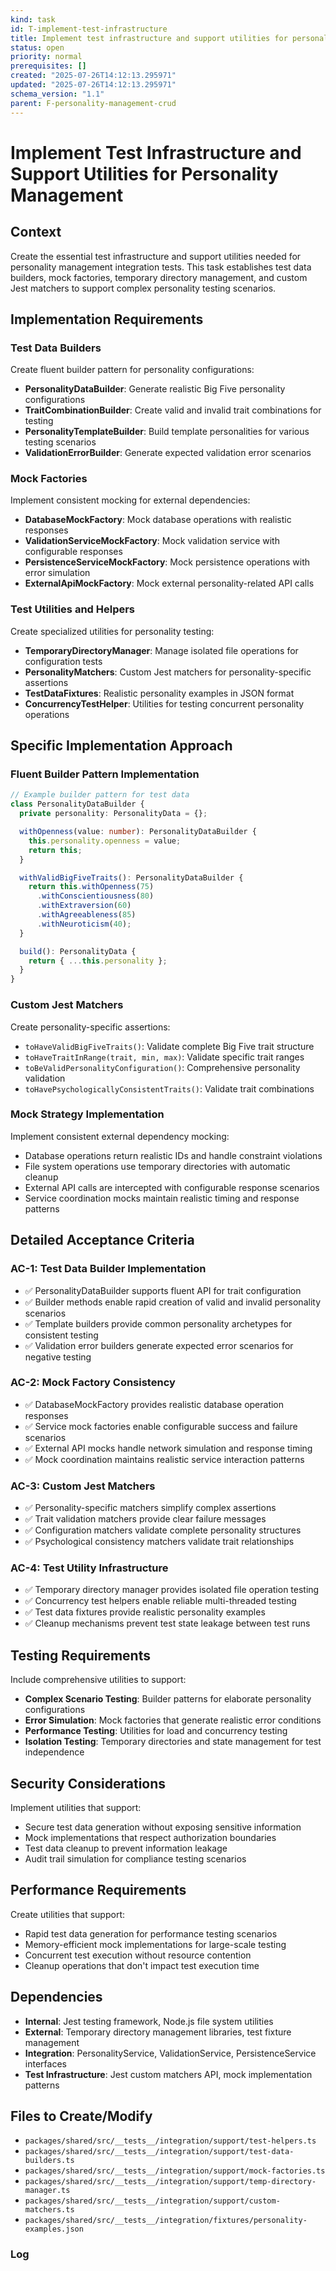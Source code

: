 ```yaml
---
kind: task
id: T-implement-test-infrastructure
title: Implement test infrastructure and support utilities for personality management
status: open
priority: normal
prerequisites: []
created: "2025-07-26T14:12:13.295971"
updated: "2025-07-26T14:12:13.295971"
schema_version: "1.1"
parent: F-personality-management-crud
---
```


# Implement Test Infrastructure and Support Utilities for Personality Management

## Context

Create the essential test infrastructure and support utilities needed for personality management integration tests. This task establishes test data builders, mock factories, temporary directory management, and custom Jest matchers to support complex personality testing scenarios.

## Implementation Requirements

### Test Data Builders

Create fluent builder pattern for personality configurations:

- **PersonalityDataBuilder**: Generate realistic Big Five personality configurations
- **TraitCombinationBuilder**: Create valid and invalid trait combinations for testing
- **PersonalityTemplateBuilder**: Build template personalities for various testing scenarios
- **ValidationErrorBuilder**: Generate expected validation error scenarios

### Mock Factories

Implement consistent mocking for external dependencies:

- **DatabaseMockFactory**: Mock database operations with realistic responses
- **ValidationServiceMockFactory**: Mock validation service with configurable responses
- **PersistenceServiceMockFactory**: Mock persistence operations with error simulation
- **ExternalApiMockFactory**: Mock external personality-related API calls

### Test Utilities and Helpers

Create specialized utilities for personality testing:

- **TemporaryDirectoryManager**: Manage isolated file operations for configuration tests
- **PersonalityMatchers**: Custom Jest matchers for personality-specific assertions
- **TestDataFixtures**: Realistic personality examples in JSON format
- **ConcurrencyTestHelper**: Utilities for testing concurrent personality operations

## Specific Implementation Approach

### Fluent Builder Pattern Implementation

```typescript
// Example builder pattern for test data
class PersonalityDataBuilder {
  private personality: PersonalityData = {};

  withOpenness(value: number): PersonalityDataBuilder {
    this.personality.openness = value;
    return this;
  }

  withValidBigFiveTraits(): PersonalityDataBuilder {
    return this.withOpenness(75)
      .withConscientiousness(80)
      .withExtraversion(60)
      .withAgreeableness(85)
      .withNeuroticism(40);
  }

  build(): PersonalityData {
    return { ...this.personality };
  }
}
```

### Custom Jest Matchers

Create personality-specific assertions:

- `toHaveValidBigFiveTraits()`: Validate complete Big Five trait structure
- `toHaveTraitInRange(trait, min, max)`: Validate specific trait ranges
- `toBeValidPersonalityConfiguration()`: Comprehensive personality validation
- `toHavePsychologicallyConsistentTraits()`: Validate trait combinations

### Mock Strategy Implementation

Implement consistent external dependency mocking:

- Database operations return realistic IDs and handle constraint violations
- File system operations use temporary directories with automatic cleanup
- External API calls are intercepted with configurable response scenarios
- Service coordination mocks maintain realistic timing and response patterns

## Detailed Acceptance Criteria

### AC-1: Test Data Builder Implementation

- ✅ PersonalityDataBuilder supports fluent API for trait configuration
- ✅ Builder methods enable rapid creation of valid and invalid personality scenarios
- ✅ Template builders provide common personality archetypes for consistent testing
- ✅ Validation error builders generate expected error scenarios for negative testing

### AC-2: Mock Factory Consistency

- ✅ DatabaseMockFactory provides realistic database operation responses
- ✅ Service mock factories enable configurable success and failure scenarios
- ✅ External API mocks handle network simulation and response timing
- ✅ Mock coordination maintains realistic service interaction patterns

### AC-3: Custom Jest Matchers

- ✅ Personality-specific matchers simplify complex assertions
- ✅ Trait validation matchers provide clear failure messages
- ✅ Configuration matchers validate complete personality structures
- ✅ Psychological consistency matchers validate trait relationships

### AC-4: Test Utility Infrastructure

- ✅ Temporary directory manager provides isolated file operation testing
- ✅ Concurrency test helpers enable reliable multi-threaded testing
- ✅ Test data fixtures provide realistic personality examples
- ✅ Cleanup mechanisms prevent test state leakage between test runs

## Testing Requirements

Include comprehensive utilities to support:

- **Complex Scenario Testing**: Builder patterns for elaborate personality configurations
- **Error Simulation**: Mock factories that generate realistic error conditions
- **Performance Testing**: Utilities for load and concurrency testing
- **Isolation Testing**: Temporary directories and state management for test independence

## Security Considerations

Implement utilities that support:

- Secure test data generation without exposing sensitive information
- Mock implementations that respect authorization boundaries
- Test data cleanup to prevent information leakage
- Audit trail simulation for compliance testing scenarios

## Performance Requirements

Create utilities that support:

- Rapid test data generation for performance testing scenarios
- Memory-efficient mock implementations for large-scale testing
- Concurrent test execution without resource contention
- Cleanup operations that don't impact test execution time

## Dependencies

- **Internal**: Jest testing framework, Node.js file system utilities
- **External**: Temporary directory management libraries, test fixture management
- **Integration**: PersonalityService, ValidationService, PersistenceService interfaces
- **Test Infrastructure**: Jest custom matchers API, mock implementation patterns

## Files to Create/Modify

- `packages/shared/src/__tests__/integration/support/test-helpers.ts`
- `packages/shared/src/__tests__/integration/support/test-data-builders.ts`
- `packages/shared/src/__tests__/integration/support/mock-factories.ts`
- `packages/shared/src/__tests__/integration/support/temp-directory-manager.ts`
- `packages/shared/src/__tests__/integration/support/custom-matchers.ts`
- `packages/shared/src/__tests__/integration/fixtures/personality-examples.json`

### Log
